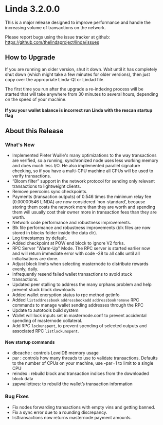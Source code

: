 # Linda 3.2.0.0

This is a major release designed to improve performance and handle the increasing volume of transactions on the network.

Please report bugs using the issue tracker at github: https://github.com/thelindaproject/linda/issues

## How to Upgrade
If you are running an older version, shut it down. Wait until it has completely shut down (which might take a few minutes for older versions), then just copy over the appropriate Linda-Qt or Lindad file.

The first time you run after the upgrade a re-indexing process will be started that will take anywhere from 30 minutes to several hours, depending on the speed of your machine.

#### If you your wallet balance is incorrect run Linda with the rescan startup flag

## About this Release

### What's New
- Implemented Pieter Wuille's many optimizations to the way transactions are verified, so a running, synchronized node uses less working memory and does much less I/O. He also implemented parallel signature checking, so if you have a multi-CPU machine all CPUs will be used to verify transactions. 
- “Bloom filter” support in the network protocol for sending only relevant transactions to lightweight clients.
- Remove peercoins sync checkpoints.
- Payments (transaction outputs) of 0.546 times the minimum relay fee (0.00000546 LINDA) are now considered ‘non-standard’, because storing them costs the network more than they are worth and spending them will usually cost their owner more in transaction fees than they are worth.
- Network code performance and robustness improvements.
- Blk file performance and robustness improvements (blk files are now stored in blocks folder inside the data dir).
- Log timestamps by default.
- Added checkpoint at POW end block to ignore V2 forks.
- RPC Server "Warm-Up" Mode. The RPC server is started earlier now and will return immediate error with code -28 to all calls until all initialisations are done.
- Adjust block limits when selecting masternode to distribute rewards evenly, daily.
- Infrequently resend failed wallet transactions to avoid stuck transactions.
- Updated peer stalling to address the many orphans problem and help prevent stuck block downloads
- Added wallet encryption status to rpc method getinfo
- Added `listaddressbook` `addressbookadd` `addressbookremove` RPC commands to manage wallet sending addresses through the RPC
- Update to autotools build system
- Wallet will lock inputs set in masternode.conf to prevent accidental spending of masternode collateral.
- Add RPC `lockunspent`, to prevent spending of selected outputs and associated RPC `listlockunspent`.


#### New startup commands
- dbcache : controls LevelDB memory usage
- par : controls how many threads to use to validate transactions. Defaults to the number of CPUs on your machine, use -par=1 to limit to a single CPU
- reindex : rebuild block and transaction indices from the downloaded block data
- zapwallettxes: to rebuild the wallet’s transaction information

### Bug Fixes
- Fix nodes forwarding transactions with empty vins and getting banned.
- Fix a sync error due to a rounding discrepancy.
- listtransactions now returns masternode payment amounts.
